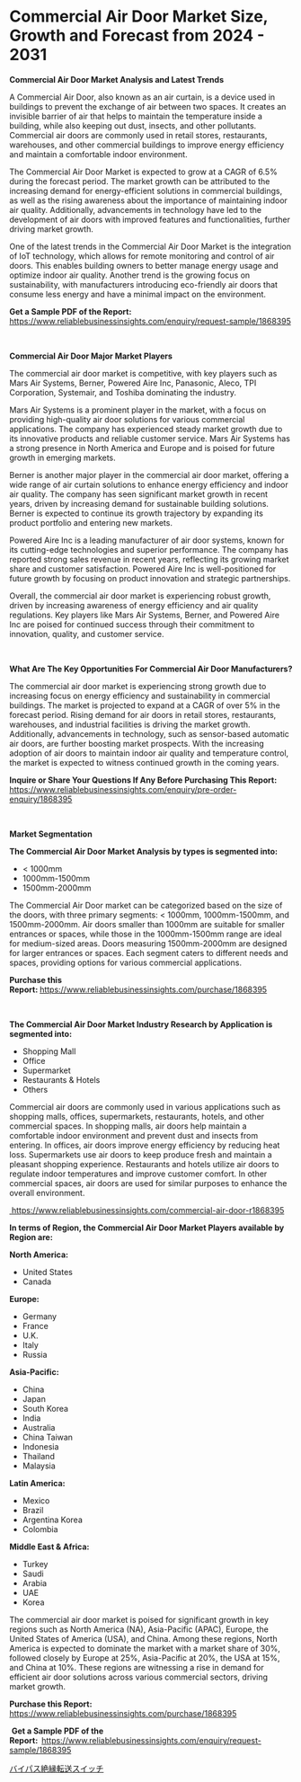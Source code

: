 <p><h1>Commercial Air Door Market Size, Growth and Forecast from 2024 - 2031</h1></p><p><strong>Commercial Air Door Market Analysis and Latest Trends</strong></p>
<p><p>A Commercial Air Door, also known as an air curtain, is a device used in buildings to prevent the exchange of air between two spaces. It creates an invisible barrier of air that helps to maintain the temperature inside a building, while also keeping out dust, insects, and other pollutants. Commercial air doors are commonly used in retail stores, restaurants, warehouses, and other commercial buildings to improve energy efficiency and maintain a comfortable indoor environment.</p><p>The Commercial Air Door Market is expected to grow at a CAGR of 6.5% during the forecast period. The market growth can be attributed to the increasing demand for energy-efficient solutions in commercial buildings, as well as the rising awareness about the importance of maintaining indoor air quality. Additionally, advancements in technology have led to the development of air doors with improved features and functionalities, further driving market growth.</p><p>One of the latest trends in the Commercial Air Door Market is the integration of IoT technology, which allows for remote monitoring and control of air doors. This enables building owners to better manage energy usage and optimize indoor air quality. Another trend is the growing focus on sustainability, with manufacturers introducing eco-friendly air doors that consume less energy and have a minimal impact on the environment.</p></p>
<p><strong>Get a Sample PDF of the Report:&nbsp;</strong> <a href="https://www.reliablebusinessinsights.com/enquiry/request-sample/1868395">https://www.reliablebusinessinsights.com/enquiry/request-sample/1868395</a></p>
<p>&nbsp;</p>
<p><strong>Commercial Air Door Major Market Players</strong></p>
<p><p>The commercial air door market is competitive, with key players such as Mars Air Systems, Berner, Powered Aire Inc, Panasonic, Aleco, TPI Corporation, Systemair, and Toshiba dominating the industry. </p><p>Mars Air Systems is a prominent player in the market, with a focus on providing high-quality air door solutions for various commercial applications. The company has experienced steady market growth due to its innovative products and reliable customer service. Mars Air Systems has a strong presence in North America and Europe and is poised for future growth in emerging markets.</p><p>Berner is another major player in the commercial air door market, offering a wide range of air curtain solutions to enhance energy efficiency and indoor air quality. The company has seen significant market growth in recent years, driven by increasing demand for sustainable building solutions. Berner is expected to continue its growth trajectory by expanding its product portfolio and entering new markets.</p><p>Powered Aire Inc is a leading manufacturer of air door systems, known for its cutting-edge technologies and superior performance. The company has reported strong sales revenue in recent years, reflecting its growing market share and customer satisfaction. Powered Aire Inc is well-positioned for future growth by focusing on product innovation and strategic partnerships.</p><p>Overall, the commercial air door market is experiencing robust growth, driven by increasing awareness of energy efficiency and air quality regulations. Key players like Mars Air Systems, Berner, and Powered Aire Inc are poised for continued success through their commitment to innovation, quality, and customer service.</p></p>
<p>&nbsp;</p>
<p><strong>What Are The Key Opportunities For Commercial Air Door Manufacturers?</strong></p>
<p><p>The commercial air door market is experiencing strong growth due to increasing focus on energy efficiency and sustainability in commercial buildings. The market is projected to expand at a CAGR of over 5% in the forecast period. Rising demand for air doors in retail stores, restaurants, warehouses, and industrial facilities is driving the market growth. Additionally, advancements in technology, such as sensor-based automatic air doors, are further boosting market prospects. With the increasing adoption of air doors to maintain indoor air quality and temperature control, the market is expected to witness continued growth in the coming years.</p></p>
<p><strong>Inquire or Share Your Questions If Any Before Purchasing This Report:</strong> <a href="https://www.reliablebusinessinsights.com/enquiry/pre-order-enquiry/1868395">https://www.reliablebusinessinsights.com/enquiry/pre-order-enquiry/1868395</a></p>
<p>&nbsp;</p>
<p><strong>Market Segmentation</strong></p>
<p><strong>The Commercial Air Door Market Analysis by types is segmented into:</strong></p>
<p><ul><li>< 1000mm</li><li>1000mm-1500mm</li><li>1500mm-2000mm</li></ul></p>
<p><p>The Commercial Air Door market can be categorized based on the size of the doors, with three primary segments: < 1000mm, 1000mm-1500mm, and 1500mm-2000mm. Air doors smaller than 1000mm are suitable for smaller entrances or spaces, while those in the 1000mm-1500mm range are ideal for medium-sized areas. Doors measuring 1500mm-2000mm are designed for larger entrances or spaces. Each segment caters to different needs and spaces, providing options for various commercial applications.</p></p>
<p><strong>Purchase this Report:&nbsp;</strong><a href="https://www.reliablebusinessinsights.com/purchase/1868395">https://www.reliablebusinessinsights.com/purchase/1868395</a></p>
<p>&nbsp;</p>
<p><strong>The Commercial Air Door Market Industry Research by Application is segmented into:</strong></p>
<p><ul><li>Shopping Mall</li><li>Office</li><li>Supermarket</li><li>Restaurants & Hotels</li><li>Others</li></ul></p>
<p><p>Commercial air doors are commonly used in various applications such as shopping malls, offices, supermarkets, restaurants, hotels, and other commercial spaces. In shopping malls, air doors help maintain a comfortable indoor environment and prevent dust and insects from entering. In offices, air doors improve energy efficiency by reducing heat loss. Supermarkets use air doors to keep produce fresh and maintain a pleasant shopping experience. Restaurants and hotels utilize air doors to regulate indoor temperatures and improve customer comfort. In other commercial spaces, air doors are used for similar purposes to enhance the overall environment.</p></p>
<p><a href="https://www.reliablebusinessinsights.com/commercial-air-door-r1868395">&nbsp;https://www.reliablebusinessinsights.com/commercial-air-door-r1868395</a></p>
<p><strong>In terms of Region, the Commercial Air Door Market Players available by Region are:</strong></p>
<p>
    <p> <strong> North America: </strong>
        <ul>
            <li>United States</li>
            <li>Canada</li>
        </ul>
        </p> 
    <p> <strong> Europe: </strong>
        <ul>
            <li>Germany</li>
            <li>France</li>
            <li>U.K.</li>
            <li>Italy</li>
            <li>Russia</li>
        </ul>
        </p> 
    <p> <strong> Asia-Pacific: </strong>
        <ul>
            <li>China</li>
            <li>Japan</li>
            <li>South Korea</li>
            <li>India</li>
            <li>Australia</li>
            <li>China Taiwan</li>
            <li>Indonesia</li>
            <li>Thailand</li>
            <li>Malaysia</li>
        </ul>
        </p> 
    <p> <strong> Latin America: </strong>
        <ul>
            <li>Mexico</li>
            <li>Brazil</li>
            <li>Argentina Korea</li>
            <li>Colombia</li>
        </ul>
        </p> 
    <p> <strong> Middle East & Africa: </strong>
        <ul>
            <li>Turkey</li>
            <li>Saudi</li>
            <li>Arabia</li>
            <li>UAE</li>
            <li>Korea</li>
        </ul>
    </p>
    </p>
<p><p>The commercial air door market is poised for significant growth in key regions such as North America (NA), Asia-Pacific (APAC), Europe, the United States of America (USA), and China. Among these regions, North America is expected to dominate the market with a market share of 30%, followed closely by Europe at 25%, Asia-Pacific at 20%, the USA at 15%, and China at 10%. These regions are witnessing a rise in demand for efficient air door solutions across various commercial sectors, driving market growth.</p></p>
<p><strong>Purchase this Report: </strong><a href="https://www.reliablebusinessinsights.com/purchase/1868395">https://www.reliablebusinessinsights.com/purchase/1868395</a></p>
<p>&nbsp;<strong>Get a Sample PDF of the Report:&nbsp;&nbsp;</strong><a href="https://www.reliablebusinessinsights.com/enquiry/request-sample/1868395">https://www.reliablebusinessinsights.com/enquiry/request-sample/1868395</a></p>
<p><strong></strong></p>
<p><p><a href="https://github.com/LenoraKris2023/Market-Research-Report-List-1/blob/main/6916403164393.md">バイパス絶縁転送スイッチ</a></p></p>